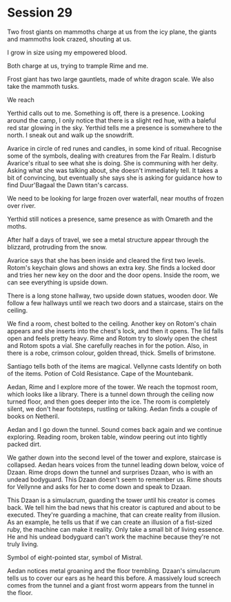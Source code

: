 # Session 29

Two frost giants on mammoths charge at us from the icy plane, the giants and mammoths look crazed, shouting at us.

I grow in size using my empowered blood.

Both charge at us, trying to trample Rime and me.

Frost giant has two large gauntlets, made of white dragon scale. We also take the mammoth tusks.

We reach

Yerthid calls out to me. Something is off, there is a presence. Looking around the camp, I only notice that there is a slight red hue, with a baleful red star glowing in the sky. Yerthid tells me a presence is somewhere to the north. I sneak out and walk up the snowdrift.

Avarice in circle of red runes and candles, in some kind of ritual. Recognise some of the symbols, dealing with creatures from the Far Realm. I disturb Avarice's ritual to see what she is doing. She is communing with her deity. Asking what she was talking about, she doesn't immediately tell. It takes a bit of convincing, but eventually she says she is asking for guidance how to find Duur'Bagaal the Dawn titan's carcass.

We need to be looking for large frozen over waterfall, near mouths of frozen over river.

Yerthid still notices a presence, same presence as with Omareth and the moths.

After half a days of travel, we see a metal structure appear through the blizzard, protruding from the snow.

Avarice says that she has been inside and cleared the first two levels. Rotom's keychain glows and shows an extra key. She finds a locked door and tries her new key on the door and the door opens. Inside the room, we can see everything is upside down.

There is a long stone hallway, two upside down statues, wooden door. We follow a few hallways until we reach two doors and a staircase, stairs on the ceiling.

We find a room, chest bolted to the ceiling. Another key on Rotom's chain appears and she inserts into the chest's lock, and then it opens. The lid falls open and feels pretty heavy. Rime and Rotom try to slowly open the chest and Rotom spots a vial. She carefully reaches in for the potion. Also, in there is a robe, crimson colour, golden thread, thick. Smells of brimstone.

Santiago tells both of the items are magical. Vellynne casts Identify on both of the items. Potion of Cold Resistance. Cape of the Mountebank.

Aedan, Rime and I explore more of the tower. We reach the topmost room, which looks like a library. There is a tunnel down through the ceiling now turned floor, and then goes deeper into the ice. The room is completely silent, we don't hear footsteps, rustling or talking. Aedan finds a couple of books on Netheril.

Aedan and I go down the tunnel. Sound comes back again and we continue exploring. Reading room, broken table, window peering out into tightly packed dirt.

We gather down into the second level of the tower and explore, staircase is collapsed. Aedan hears voices from the tunnel leading down below, voice of Dzaan. Rime drops down the tunnel and surprises Dzaan, who is with an undead bodyguard. This Dzaan doesn't seem to remember us. Rime shouts for Vellynne and asks for her to come down and speak to Dzaan.

This Dzaan is a simulacrum, guarding the tower until his creator is comes back. We tell him the bad news that his creator is captured and about to be executed. They're guarding a machine, that can create reality from illusion. As an example, he tells us that if we can create an illusion of a fist-sized ruby, the machine can make it reality. Only take a small bit of living essence. He and his undead bodyguard can't work the machine because they're not truly living.

Symbol of eight-pointed star, symbol of Mistral.

Aedan notices metal groaning and the floor trembling. Dzaan's simulacrum tells us to cover our ears as he heard this before. A massively loud screech comes from the tunnel and a giant frost worm appears from the tunnel in the floor.